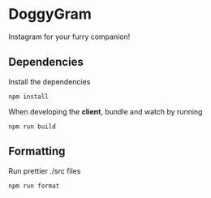 # DoggyGram

Instagram for your furry companion!

## Dependencies
Install the dependencies
```
npm install
```

When developing the **client**, bundle and watch by running
```
npm run build
```

## Formatting
Run prettier ./src files
```
npm run format
```